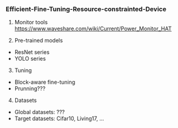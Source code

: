 ### Efficient-Fine-Tuning-Resource-constrainted-Device
1. Monitor tools
https://www.waveshare.com/wiki/Current/Power_Monitor_HAT

2. Pre-trained models
- ResNet series
- YOLO series

3. Tuning
- Block-aware fine-tuning
- Prunning???

4. Datasets
- Global datasets: ???
- Target datasets: Cifar10, Living17, ...
